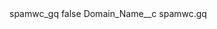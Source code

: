 <?xml version="1.0" encoding="UTF-8"?>
<CustomMetadata xmlns="http://soap.sforce.com/2006/04/metadata" xmlns:xsi="http://www.w3.org/2001/XMLSchema-instance" xmlns:xsd="http://www.w3.org/2001/XMLSchema">
    <label>spamwc_gq</label>
    <protected>false</protected>
    <values>
        <field>Domain_Name__c</field>
        <value xsi:type="xsd:string">spamwc.gq</value>
    </values>
</CustomMetadata>
